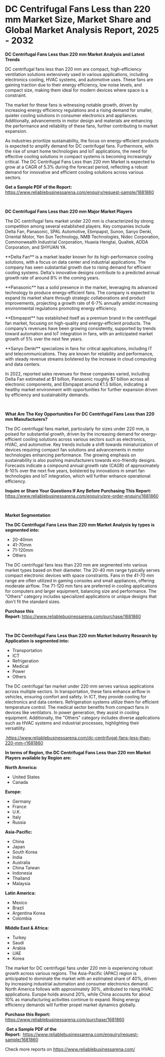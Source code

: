 <p><h1>DC Centrifugal Fans Less than 220 mm Market Size, Market Share and Global Market Analysis Report, 2025 - 2032</h1></p><p><strong>DC Centrifugal Fans Less than 220 mm Market Analysis and Latest Trends</strong></p>
<p><p>DC centrifugal fans less than 220 mm are compact, high-efficiency ventilation solutions extensively used in various applications, including electronics cooling, HVAC systems, and automotive uses. These fans are gaining traction due to their energy efficiency, low noise levels, and compact size, making them ideal for modern devices where space is a constraint.</p><p>The market for these fans is witnessing notable growth, driven by increasing energy efficiency regulations and a rising demand for smaller, quieter cooling solutions in consumer electronics and appliances. Additionally, advancements in motor design and materials are enhancing the performance and reliability of these fans, further contributing to market expansion.</p><p>As industries prioritize sustainability, the focus on energy-efficient products is expected to amplify demand for DC centrifugal fans. Furthermore, with the rise of smart home technologies and IoT applications, the need for effective cooling solutions in compact systems is becoming increasingly critical. The DC Centrifugal Fans Less than 220 mm Market is expected to grow at a CAGR of 5.3% during the forecast period, reflecting a robust demand for innovative and efficient cooling solutions across various sectors.</p></p>
<p><strong>Get a Sample PDF of the Report:&nbsp;</strong> <a href="https://www.reliablebusinessarena.com/enquiry/request-sample/1681860?utm_campaign=3181&utm_medium=2&utm_source=Github&utm_content=ia&utm_term=24032025&utm_id=dc-centrifugal-fans-less-than-220-mm">https://www.reliablebusinessarena.com/enquiry/request-sample/1681860</a></p>
<p>&nbsp;</p>
<p><strong>DC Centrifugal Fans Less than 220 mm Major Market Players</strong></p>
<p><p>The DC centrifugal fans market under 220 mm is characterized by strong competition among several established players. Key companies include Delta Fan, Panasonic, SPAL Automotive, Ebmpapst, Sunon, Sanyo Denki, Oriental Motor, Yen Sun Technology, NMB Technologies, Nidec Corporation, Commonwealth Industrial Corporation, Huaxia Hengtai, Qualtek, ADDA Corporation, and SHYUAN YA.</p><p>**Delta Fan** is a market leader known for its high-performance cooling solutions, with a focus on data center and industrial applications. The company has seen substantial growth due to rising demand for efficient cooling systems. Delta's innovative designs contribute to a predicted annual growth rate of around 8% in the coming years.</p><p>**Panasonic** has a solid presence in the market, leveraging its advanced technology to produce energy-efficient fans. The company is expected to expand its market share through strategic collaborations and product improvements, projecting a growth rate of 6-7% annually amidst increasing environmental regulations promoting energy efficiency.</p><p>**Ebmpapst** has established itself as a premium brand in the centrifugal fan market, focusing on high-quality and energy-efficient products. The company’s revenues have been growing consistently, supported by trends toward automation and IoT integration in fans, with an anticipated market growth of 5% over the next few years.</p><p>**Sanyo Denki** specializes in fans for critical applications, including IT and telecommunications. They are known for reliability and performance, with steady revenue streams bolstered by the increase in cloud computing and data centers. </p><p>In 2022, reported sales revenues for these companies varied, including Delta Fan estimated at $1 billion, Panasonic roughly $7 billion across all electronic components, and Ebmpapst around €1.5 billion, indicating a healthy market environment with opportunities for further expansion driven by efficiency and sustainability demands.</p></p>
<p>&nbsp;</p>
<p><strong>What Are The Key Opportunities For DC Centrifugal Fans Less than 220 mm Manufacturers?</strong></p>
<p><p>The DC centrifugal fans market, particularly for sizes under 220 mm, is poised for substantial growth, driven by the increasing demand for energy-efficient cooling solutions across various sectors such as electronics, HVAC, and automotive. Key trends include a shift towards miniaturization of devices requiring compact fan solutions and advancements in motor technologies enhancing performance. The growing emphasis on sustainability is also pushing manufacturers towards eco-friendly designs. Forecasts indicate a compound annual growth rate (CAGR) of approximately 8-10% over the next five years, bolstered by innovations in smart fan technologies and IoT integration, which will further enhance operational efficiency.</p></p>
<p><strong>Inquire or Share Your Questions If Any Before Purchasing This Report:</strong> <a href="https://www.reliablebusinessarena.com/enquiry/pre-order-enquiry/1681860?utm_campaign=3181&utm_medium=2&utm_source=Github&utm_content=ia&utm_term=24032025&utm_id=dc-centrifugal-fans-less-than-220-mm">https://www.reliablebusinessarena.com/enquiry/pre-order-enquiry/1681860</a></p>
<p>&nbsp;</p>
<p><strong>Market Segmentation</strong></p>
<p><strong>The DC Centrifugal Fans Less than 220 mm Market Analysis by types is segmented into:</strong></p>
<p><ul><li>20-40mm</li><li>41-70mm</li><li>71-120mm</li><li>Others</li></ul></p>
<p><p>The DC centrifugal fans less than 220 mm are segmented into various market types based on their diameter. The 20-40 mm range typically serves compact electronic devices with space constraints. Fans in the 41-70 mm range are often utilized in gaming consoles and small appliances, offering moderate airflow. The 71-120 mm fans are preferred in cooling applications for computers and larger equipment, balancing size and performance. The "Others" category includes specialized applications or unique designs that don't fit the standard sizes.</p></p>
<p><strong>Purchase this Report:&nbsp;</strong><a href="https://www.reliablebusinessarena.com/purchase/1681860?utm_campaign=3181&utm_medium=2&utm_source=Github&utm_content=ia&utm_term=24032025&utm_id=dc-centrifugal-fans-less-than-220-mm">https://www.reliablebusinessarena.com/purchase/1681860</a></p>
<p>&nbsp;</p>
<p><strong>The DC Centrifugal Fans Less than 220 mm Market Industry Research by Application is segmented into:</strong></p>
<p><ul><li>Transportation</li><li>ICT</li><li>Refrigeration</li><li>Medical</li><li>Power</li><li>Others</li></ul></p>
<p><p>The DC centrifugal fan market under 220 mm serves various applications across multiple sectors. In transportation, these fans enhance airflow in vehicles, ensuring comfort and safety. In ICT, they provide cooling for electronics and data centers. Refrigeration systems utilize them for efficient temperature control. The medical sector benefits from compact fans in devices like ventilators. In power generation, they assist in cooling equipment. Additionally, the "Others" category includes diverse applications such as HVAC systems and industrial processes, highlighting their versatility.</p></p>
<p><a href="https://www.reliablebusinessarena.com/dc-centrifugal-fans-less-than-220-mm-r1681860?utm_campaign=3181&utm_medium=2&utm_source=Github&utm_content=ia&utm_term=24032025&utm_id=dc-centrifugal-fans-less-than-220-mm">&nbsp;https://www.reliablebusinessarena.com/dc-centrifugal-fans-less-than-220-mm-r1681860</a></p>
<p><strong>In terms of Region, the DC Centrifugal Fans Less than 220 mm Market Players available by Region are:</strong></p>
<p>
    <p> <strong> North America: </strong>
        <ul>
            <li>United States</li>
            <li>Canada</li>
        </ul>
        </p> 
    <p> <strong> Europe: </strong>
        <ul>
            <li>Germany</li>
            <li>France</li>
            <li>U.K.</li>
            <li>Italy</li>
            <li>Russia</li>
        </ul>
        </p> 
    <p> <strong> Asia-Pacific: </strong>
        <ul>
            <li>China</li>
            <li>Japan</li>
            <li>South Korea</li>
            <li>India</li>
            <li>Australia</li>
            <li>China Taiwan</li>
            <li>Indonesia</li>
            <li>Thailand</li>
            <li>Malaysia</li>
        </ul>
        </p> 
    <p> <strong> Latin America: </strong>
        <ul>
            <li>Mexico</li>
            <li>Brazil</li>
            <li>Argentina Korea</li>
            <li>Colombia</li>
        </ul>
        </p> 
    <p> <strong> Middle East & Africa: </strong>
        <ul>
            <li>Turkey</li>
            <li>Saudi</li>
            <li>Arabia</li>
            <li>UAE</li>
            <li>Korea</li>
        </ul>
    </p>
    </p>
<p><p>The market for DC centrifugal fans under 220 mm is experiencing robust growth across various regions. The Asia-Pacific (APAC) region is anticipated to dominate the market with an estimated share of 40%, driven by increasing industrial automation and consumer electronics demand. North America follows with approximately 30%, attributed to rising HVAC applications. Europe holds around 20%, while China accounts for about 10% as manufacturing activities continue to expand. Rising energy efficiency demands will further propel market dynamics globally.</p></p>
<p><strong>Purchase this Report: </strong><a href="https://www.reliablebusinessarena.com/purchase/1681860?utm_campaign=3181&utm_medium=2&utm_source=Github&utm_content=ia&utm_term=24032025&utm_id=dc-centrifugal-fans-less-than-220-mm">https://www.reliablebusinessarena.com/purchase/1681860</a></p>
<p>&nbsp;<strong>Get a Sample PDF of the Report:&nbsp;&nbsp;</strong><a href="https://www.reliablebusinessarena.com/enquiry/request-sample/1681860?utm_campaign=3181&utm_medium=2&utm_source=Github&utm_content=ia&utm_term=24032025&utm_id=dc-centrifugal-fans-less-than-220-mm">https://www.reliablebusinessarena.com/enquiry/request-sample/1681860</a></p>
<p><strong></strong></p>
<p>Check more reports on <a href="https://www.reliablebusinessarena.com/?utm_campaign=3181&utm_medium=2&utm_source=Github&utm_content=ia&utm_term=24032025&utm_id=dc-centrifugal-fans-less-than-220-mm">https://www.reliablebusinessarena.com/</a></p>